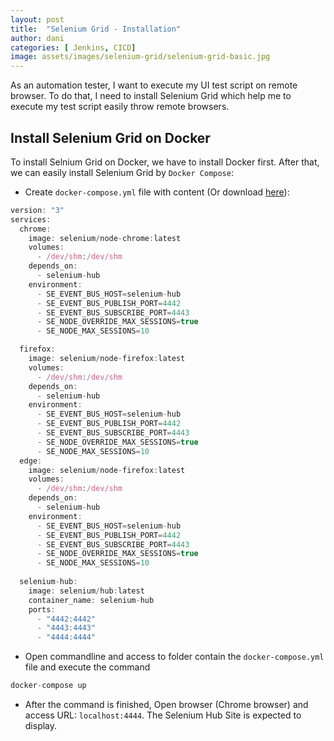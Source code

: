```yaml
---
layout: post
title:  "Selenium Grid - Installation"
author: dani
categories: [ Jenkins, CICD]
image: assets/images/selenium-grid/selenium-grid-basic.jpg
---
```


As an automation tester, I want to execute my UI test script on remote browser. To do that, I need to install Selenium Grid which help me to execute my test script easily throw remote browsers.
## Install Selenium Grid on Docker
To install Selnium Grid on Docker, we have to install Docker first. After that, we can easily install Selenium Grid by `Docker Compose`:

- Create `docker-compose.yml` file with content (Or download [here](../resources/docker-compose/selenium-grid/docker-compose.yml)):
```js
version: "3"
services:
  chrome:
    image: selenium/node-chrome:latest
    volumes:
      - /dev/shm:/dev/shm
    depends_on:
      - selenium-hub
    environment:
      - SE_EVENT_BUS_HOST=selenium-hub
      - SE_EVENT_BUS_PUBLISH_PORT=4442
      - SE_EVENT_BUS_SUBSCRIBE_PORT=4443
      - SE_NODE_OVERRIDE_MAX_SESSIONS=true
      - SE_NODE_MAX_SESSIONS=10

  firefox:
    image: selenium/node-firefox:latest
    volumes:
      - /dev/shm:/dev/shm
    depends_on:
      - selenium-hub
    environment:
      - SE_EVENT_BUS_HOST=selenium-hub
      - SE_EVENT_BUS_PUBLISH_PORT=4442
      - SE_EVENT_BUS_SUBSCRIBE_PORT=4443
      - SE_NODE_OVERRIDE_MAX_SESSIONS=true
      - SE_NODE_MAX_SESSIONS=10     
  edge:
    image: selenium/node-firefox:latest
    volumes:
      - /dev/shm:/dev/shm
    depends_on:
      - selenium-hub
    environment:
      - SE_EVENT_BUS_HOST=selenium-hub
      - SE_EVENT_BUS_PUBLISH_PORT=4442
      - SE_EVENT_BUS_SUBSCRIBE_PORT=4443
      - SE_NODE_OVERRIDE_MAX_SESSIONS=true
      - SE_NODE_MAX_SESSIONS=10   
 
  selenium-hub:
    image: selenium/hub:latest
    container_name: selenium-hub
    ports:
      - "4442:4442"
      - "4443:4443"
      - "4444:4444"
```
- Open commandline and access to folder contain the `docker-compose.yml` file and execute the command 

```js
docker-compose up
```

- After the command is finished, Open browser (Chrome browser) and access URL: `localhost:4444`. The Selenium Hub Site is expected to display.



